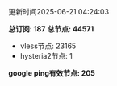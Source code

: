 更新时间2025-06-21 04:24:03

**总订阅: 187**
**总节点: 44571**
- vless节点: 23165
- hysteria2节点: 1

**google ping有效节点: 205**
